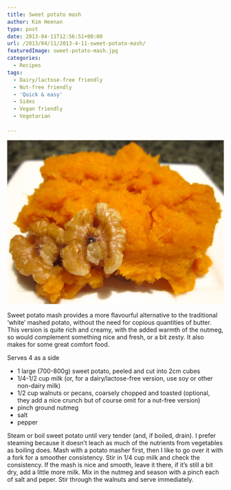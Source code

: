 ```yaml
---
title: Sweet potato mash
author: Kim Heenan
type: post
date: 2013-04-11T12:56:51+00:00
url: /2013/04/11/2013-4-11-sweet-potato-mash/
featuredImage: sweet-potato-mash.jpg
categories:
  - Recipes
tags:
  - Dairy/lactose-free friendly
  - Nut-free friendly
  - 'Quick & easy'
  - Sides
  - Vegan friendly
  - Vegetarian

---
```


![](sweet-potato-mash.jpg)

Sweet potato mash provides a more flavourful alternative to the traditional ‘white’ mashed potato, without the need for copious quantities of butter. This version is quite rich and creamy, with the added warmth of the nutmeg, so would complement something nice and fresh, or a bit zesty. It also makes for some great comfort food.

<!--more-->

Serves 4 as a side

  * 1 large (700-800g) sweet potato, peeled and cut into 2cm cubes
  * 1/4-1/2 cup milk (or, for a dairy/lactose-free version, use soy or other non-dairy milk)
  * 1/2 cup walnuts or pecans, coarsely chopped and toasted (optional, they add a nice crunch but of course omit for a nut-free version)
  * pinch ground nutmeg
  * salt
  * pepper

Steam or boil sweet potato until very tender (and, if boiled, drain). I prefer steaming because it doesn’t leach as much of the nutrients from vegetables as boiling does. Mash with a potato masher first, then I like to go over it with a fork for a smoother consistency. Stir in 1/4 cup milk and check the consistency. If the mash is nice and smooth, leave it there, if it’s still a bit dry, add a little more milk. Mix in the nutmeg and season with a pinch each of salt and peper. Stir through the walnuts and serve immediately.
